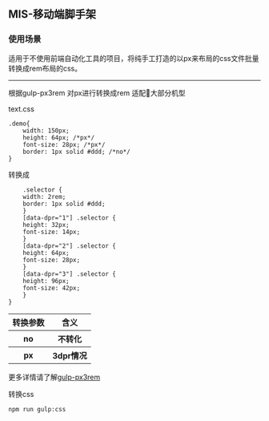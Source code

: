 ## MIS-移动端脚手架 



### 使用场景 

适用于不使用前端自动化工具的项目，将纯手工打造的以px来布局的css文件批量转换成rem布局的css。

---

根据gulp-px3rem 对px进行转换成rem 适配大部分机型


text.css 
```
.demo{
    width: 150px;
    height: 64px; /*px*/
    font-size: 28px; /*px*/
    border: 1px solid #ddd; /*no*/
}

``` 
转换成 

```
    .selector {
    width: 2rem;
    border: 1px solid #ddd;
    }
    [data-dpr="1"] .selector {
    height: 32px;
    font-size: 14px;
    }
    [data-dpr="2"] .selector {
    height: 64px;
    font-size: 28px;
    }
    [data-dpr="3"] .selector {
    height: 96px;
    font-size: 42px;
    }
}

``` 

<table>
        <tr>
            <th>转换参数</th>
            <th>含义</th>
        </tr>
        <tr>
            <th>no</th>
            <th>不转化</th>
        </tr>
        <tr>
            <th>px</th>
            <th>3dpr情况</th>
        </tr>
</table>

更多详情请了解<a href='https://www.npmjs.com/package/gulp-px3rem'>gulp-px3rem</a> 


转换css

```
npm run gulp:css 
 
```




